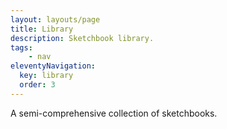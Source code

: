 ```yaml
---
layout: layouts/page
title: Library
description: Sketchbook library.
tags: 
    - nav
eleventyNavigation:
  key: library
  order: 3
---
```


A semi-comprehensive collection of sketchbooks.
